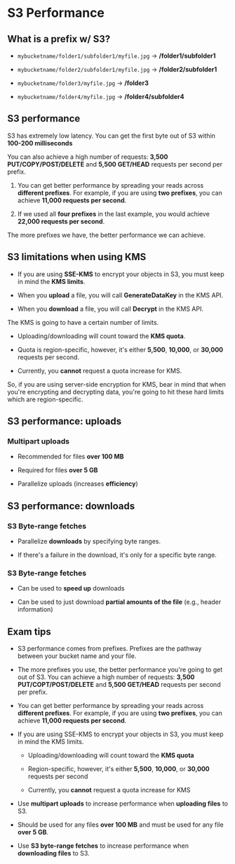 # S3 Performance

## What is a prefix w/ S3?

* `mybucketname/folder1/subfolder1/myfile.jpg` → **/folder1/subfolder1**

* `mybucketname/folder2/subfolder1/myfile.jpg` → **/folder2/subfolder1**

* `mybucketname/folder3/myfile.jpg` → **/folder3**

* `mybucketname/folder4/myfile.jpg` → **/folder4/subfolder4**

## S3 performance

S3 has extremely low latency. You can get the first byte out of S3 within **100-200 milliseconds**

You can also achieve a high number of requests: **3,500 PUT/COPY/POST/DELETE** and **5,500 GET/HEAD** requests per second per prefix.

1. You can get better performance by spreading your reads across **different prefixes**. For example, if you are using **two prefixes**, you can achieve **11,000 requests per second**.

2. If we used all **four prefixes** in the last example, you would achieve **22,000 requests per second**.

The more prefixes we have, the better performance we can achieve.

## S3 limitations when using KMS

* If you are using **SSE-KMS** to encrypt your objects in S3, you must keep in mind the **KMS limits**.

* When you **upload** a file, you will call **GenerateDataKey** in the KMS API.

* When you **download** a file, you will call **Decrypt** in the KMS API.

The KMS is going to have a certain number of limits.

* Uploading/downloading will count toward the **KMS quota**.

* Quota is region-specific, however, it's either **5,500**, **10,000**, or **30,000** requests per second.

* Currently, you **cannot** request a quota increase for KMS.

So, if you are using server-side encryption for KMS, bear in mind that when you're encrypting and decrypting data, you're going to hit these hard limits which are region-specific.

## S3 performance: uploads

### Multipart uploads

* Recommended for files **over 100 MB**

* Required for files **over 5 GB**

* Parallelize uploads (increases **efficiency**)

## S3 performance: downloads

### S3 Byte-range fetches

* Parallelize **downloads** by specifying byte ranges.

* If there's a failure in the download, it's only for a specific byte range.

### S3 Byte-range fetches

* Can be used to **speed up** downloads

* Can be used to just download **partial amounts of the file** (e.g., header information)

## Exam tips

* S3 performance comes from prefixes. Prefixes are the pathway between your bucket name and your file.

* The more prefixes you use, the better performance you're going to get out of S3. You can achieve a high number of requests: **3,500 PUT/COPT/POST/DELETE** and **5,500 GET/HEAD** requests per second per prefix.

* You can get better performance by spreading your reads across **different prefixes**. For example, if you are using **two prefixes**, you can achieve **11,000 requests per second**.

* If you are using SSE-KMS to encrypt your objects in S3, you must keep in mind the KMS limits.

    * Uploading/downloading will count toward the **KMS quota**

    * Region-specific, however, it's either **5,500**, **10,000**, or **30,000** requests per second

    * Currently, you **cannot** request a quota increase for KMS

* Use **multipart uploads** to increase performance when **uploading files** to S3.

* Should be used for any files **over 100 MB** and must be used for any file **over 5 GB**.

* Use **S3 byte-range fetches** to increase performance when **downloading files** to S3.

